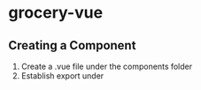 # grocery-vue

## Creating a Component
1. Create a .vue file under the components folder
2. Establish export under <script> tags of that vue file
    ```
        export default {
            name: "GroceryItems"
        }
    ```
3. 